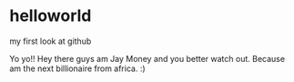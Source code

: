 # helloworld
my first look at github

Yo yo!!
Hey there guys am Jay Money and you better watch out.
Because am the next billionaire from africa. :) 
